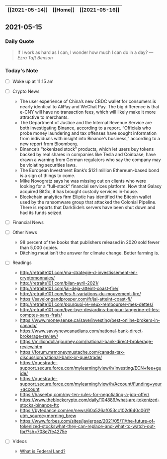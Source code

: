 | [[2021-05-14]] | [[Home]] | [[2021-05-16]] |
| :------------: | :------: | :------------: |

## 2021-05-15 

### Daily Quote
> If I work as hard as I can, I wonder how much I can do in a day?
> &mdash; <cite>Ezra Taft Benson</cite>

### Today's Note
- [ ] Woke up at 11:15 am
- [ ] Crypto News
	- The user experience of China’s new CBDC wallet for consumers is nearly identical to AliPay and WeChat Pay. The big difference is that e-CNY will have no transaction fees, which will likely make it more attractive to merchants.
	- The Department of Justice and the Internal Revenue Service are both investigating Binance, according to a report. “Officials who probe money laundering and tax offenses have sought information from individuals with insight into Binance’s business,” according to a new report from Bloomberg.
	- Binance’s “tokenized stock” products, which let users buy tokens backed by real shares in companies like Tesla and Coinbase, have drawn a warning from German regulators who say the company may be violating securities laws.
	- The European Investment Bank’s $121 million Ethereum-based bond is a sign of things to come.
	- Mike Novogratz says he was missing out on clients who were looking for a “full-stack” financial services platform. Now that Galaxy acquired BitGo, it has brought custody services in-house.
	- Blockchain analytics firm Elliptic has identified the Bitcoin wallet used by the ransomware group that attacked the Colonial Pipeline. There is reports that DarkSide’s servers have been shut down and had its funds seized.
- [ ] Financial News
	
- [ ] Other News
	- 98 percent of the books that publishers released in 2020 sold fewer than 5,000 copies.
	- Ditching meat isn’t the answer for climate change. Better farming is.
- [ ] Readings
	- http://retraite101.com/ma-strategie-d-investissement-en-cryptomonnaies/
	- http://retraite101.com/bilan-avril-2021/
	- http://retraite101.com/jai-deja-atteint-coast-fire/
	- http://retraite101.com/les-5-variations-du-mouvement-fire/
	- https://savelongandprosper.com/fr/jai-atteint-coast-fi/
	- http://retraite101.com/pourquoi-je-veux-rembourser-mes-dettes/
	- http://retraite101.com/bye-bye-desjardins-bonjour-tangerine-et-les-comptes-sans-frais/
	- https://www.moneysense.ca/save/investing/best-online-brokers-in-canada/
	- https://www.savvynewcanadians.com/national-bank-direct-brokerage-review/
	- https://milliondollarjourney.com/national-bank-direct-brokerage-review.htm
	- https://forum.mrmoneymustache.com/canada-tax-discussion/national-bank-or-questrade/
	- https://questrade-support.secure.force.com/mylearning/view/h/Investing/ECN+fee+guide/
	- https://questrade-support.secure.force.com/mylearning/view/h/Account/Funding+your+account
	- https://haseebq.com/my-ten-rules-for-negotiating-a-job-offer/
	- https://www.theblockcrypto.com/daily/104889/what-are-tokenized-stocks-binance-ftx
	- https://bytedance.com/en/news/60a526af053cc102d640c061?utm_source=morning_brew
	- https://www.forbes.com/sites/javierpaz/2021/05/11/the-future-of-tokenized-stockswhat-they-can-replace-and-what-to-watch-out-for/?sh=708e7fe4275e
- [ ] Videos
	- [What is Federal Land?](https://www.youtube.com/watch?v=LruaD7XhQ50)